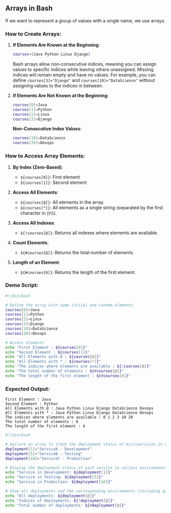 
## Arrays in Bash
If we want to represent a group of values with a single name, we use arrays.

### How to Create Arrays:

1. **If Elements Are Known at the Beginning**:
   ```bash
   courses=(Java Python Linux Django)
   ```

    Bash arrays allow non-consecutive indices, meaning you can assign values to specific indices while leaving others unassigned. Missing indices will remain empty and have no values. For example, you can define `courses[3]="Django"` and `courses[10]="DataScience"` without assigning values to the indices in between.

2. **If Elements Are Not Known at the Beginning**:
   ```bash
   courses[0]=Java
   courses[1]=Python
   courses[2]=Linux
   courses[3]=Django
   ```

   **Non-Consecutive Index Values**:
   ```bash
   courses[10]=DataScience
   courses[20]=Devops
   ```

### How to Access Array Elements:

1. **By Index (Zero-Based)**:
   - `${courses[0]}`: First element  
   - `${courses[1]}`: Second element  

2. **Access All Elements**:
   - `${courses[@]}`: All elements in the array.
   - `${courses[*]}`: All elements as a single string (separated by the first character in `IFS`).

3. **Access All Indexes**:
   - `${!courses[@]}`: Returns all indexes where elements are available.

4. **Count Elements**:
   - `${#courses[@]}`: Returns the total number of elements.

5. **Length of an Element**:
   - `${#courses[0]}`: Returns the length of the first element.


### Demo Script:
```bash
#!/bin/bash

# Define the array with some initial and random elements
courses[0]=Java
courses[1]=Python
courses[2]=Linux
courses[3]=Django
courses[10]=DataScience
courses[20]=Devops

# Access elements
echo "First Element : ${courses[0]}"
echo "Second Element : ${courses[1]}"
echo "All Elements with @ : ${courses[@]}"
echo "All Elements with * : ${courses[*]}"
echo "The indices where elements are available : ${!courses[@]}"
echo "The total number of elements : ${#courses[@]}"
echo "The length of the first element : ${#courses[0]}"
```


### Expected Output:
```plaintext
First Element : Java
Second Element : Python
All Elements with @ : Java Python Linux Django DataScience Devops
All Elements with * : Java Python Linux Django DataScience Devops
The indices where elements are available : 0 1 2 3 10 20
The total number of elements : 6
The length of the first element : 4
```

```bash
#!/bin/bash

# Declare an array to track the deployment status of microservices in different environments
deployment[1]="ServiceA - Development"
deployment[5]="ServiceB - Testing"
deployment[10]="ServiceC - Production"

# Display the deployment status of each service in various environments
echo "Service in Development: ${deployment[1]}"
echo "Service in Testing: ${deployment[5]}"
echo "Service in Production: ${deployment[10]}"

# Show all deployments and the corresponding environments (including gaps in deployment)
echo "All deployments: ${deployment[@]}"
echo "Indices of deployments: ${!deployment[@]}"
echo "Total number of deployments: ${#deployment[@]}"
```